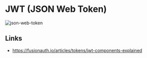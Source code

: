 
# JWT (JSON Web Token)

![json-web-token](https://github.com/user-attachments/assets/6cd34f3b-1189-4aa4-a100-775c95e08dd0)

## Links
- https://fusionauth.io/articles/tokens/jwt-components-explained
  
